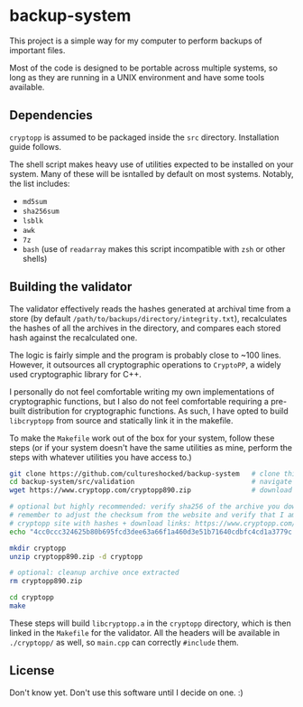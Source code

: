 # backup-system

This project is a simple way for my computer to perform backups of important files.

Most of the code is designed to be portable across multiple systems, so long as they are running in a UNIX environment and have some tools available.

## Dependencies

`cryptopp` is assumed to be packaged inside the `src` directory. Installation guide follows.

The shell script makes heavy use of utilities expected to be installed on your system. Many of these will be isntalled by default on most systems. Notably, the list includes:

- `md5sum`
- `sha256sum`
- `lsblk`
- `awk`
- `7z`
- `bash` (use of `readarray` makes this script incompatible with `zsh` or other shells)

## Building the validator

The validator effectively reads the hashes generated at archival time from a store (by default `/path/to/backups/directory/integrity.txt`), recalculates the hashes of all the archives in the directory, and compares each stored hash against the recalculated one.

The logic is fairly simple and the program is probably close to ~100 lines. However, it outsources all cryptographic operations to `CryptoPP`, a widely used cryptographic library for C++.

I personally do not feel comfortable writing my own implementations of cryptographic functions, but I also do not feel comfortable requiring a pre-built distribution for cryptographic functions. As such, I have opted to build `libcryptopp` from source and statically link it in the makefile.

To make the `Makefile` work out of the box for your system, follow these steps (or if your system doesn't have the same utilities as mine, perform the steps with whatever utilities you have access to.)

```sh
git clone https://github.com/cultureshocked/backup-system   # clone this repository
cd backup-system/src/validation                             # navigate to the validator directory
wget https://www.cryptopp.com/cryptopp890.zip               # download cryptopp latest, update vesion as needed

# optional but highly recommended: verify sha256 of the archive you downloaded
# remember to adjust the checksum from the website and verify that I am telling the truth here
# cryptopp site with hashes + download links: https://www.cryptopp.com/downloads.html
echo "4cc0ccc324625b80b695fcd3dee63a66f1a460d3e51b71640cdbfc4cd1a3779c cryptopp890.zip" | sha256sum --check

mkdir cryptopp
unzip cryptopp890.zip -d cryptopp

# optional: cleanup archive once extracted
rm cryptopp890.zip

cd cryptopp
make
```

These steps will build `libcryptopp.a` in the `cryptopp` directory, which is then linked in the `Makefile` for the validator. All the headers will be available in `./cryptopp/` as well, so `main.cpp` can correctly `#include` them.


## License

Don't know yet. Don't use this software until I decide on one. :)


